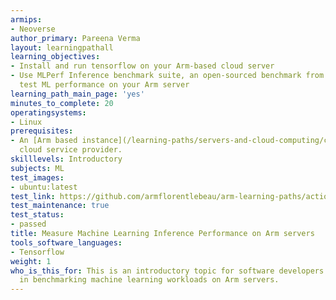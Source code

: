 ```yaml
---
armips:
- Neoverse
author_primary: Pareena Verma
layout: learningpathall
learning_objectives:
- Install and run tensorflow on your Arm-based cloud server
- Use MLPerf Inference benchmark suite, an open-sourced benchmark from MLCommons to
  test ML performance on your Arm server
learning_path_main_page: 'yes'
minutes_to_complete: 20
operatingsystems:
- Linux
prerequisites:
- An [Arm based instance](/learning-paths/servers-and-cloud-computing/csp/) from an appropriate
  cloud service provider.
skilllevels: Introductory
subjects: ML
test_images:
- ubuntu:latest
test_link: https://github.com/armflorentlebeau/arm-learning-paths/actions/runs/4312122327
test_maintenance: true
test_status:
- passed
title: Measure Machine Learning Inference Performance on Arm servers
tools_software_languages:
- Tensorflow
weight: 1
who_is_this_for: This is an introductory topic for software developers interested
  in benchmarking machine learning workloads on Arm servers.
---
```


